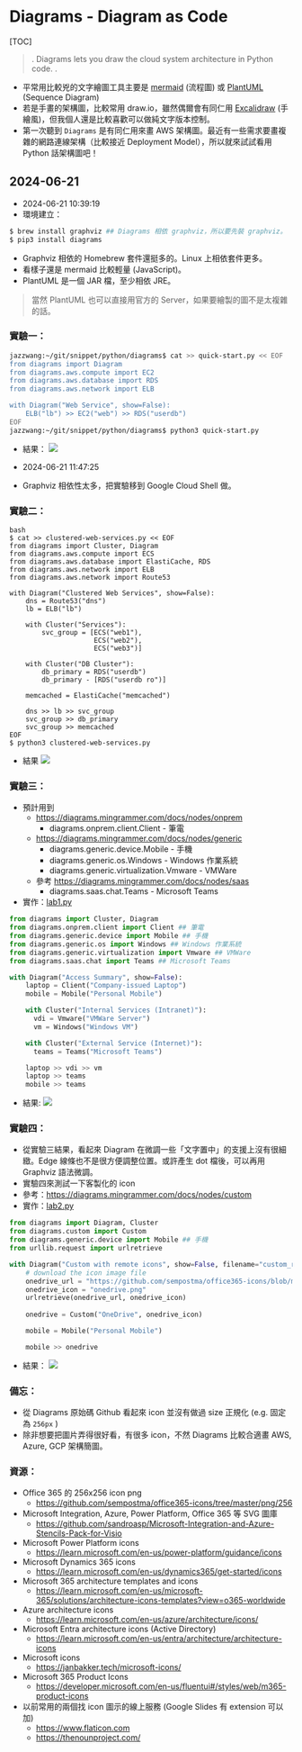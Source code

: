 # Diagrams - Diagram as Code

[TOC]

> .
> Diagrams lets you draw the cloud system architecture in Python code.
> .

- 平常用比較兇的文字繪圖工具主要是 [mermaid](https://mermaid.js.org/) (流程圖) 或 [PlantUML](https://plantuml.com/) (Sequence Diagram)
- 若是手畫的架構圖，比較常用 draw.io，雖然偶爾會有同仁用 [Excalidraw](https://excalidraw.com/) (手繪風)，但我個人還是比較喜歡可以做純文字版本控制。
- 第一次聽到 `Diagrams` 是有同仁用來畫 AWS 架構圖。最近有一些需求要畫複雜的網路連線架構（比較接近 Deployment Model），所以就來試試看用 Python 話架構圖吧！

## 2024-06-21

- 2024-06-21 10:39:19
- 環境建立：
```bash
$ brew install graphviz ## Diagrams 相依 graphviz，所以要先裝 graphviz。
$ pip3 install diagrams
```

- Graphviz 相依的 Homebrew 套件還挺多的。Linux 上相依套件更多。
- 看樣子還是 mermaid 比較輕量 (JavaScript)。
- PlantUML 是一個 JAR 檔，至少相依 JRE。
> 當然 PlantUML 也可以直接用官方的 Server，如果要繪製的圖不是太複雜的話。

### 實驗一：

```bash
jazzwang:~/git/snippet/python/diagrams$ cat >> quick-start.py << EOF
from diagrams import Diagram
from diagrams.aws.compute import EC2
from diagrams.aws.database import RDS
from diagrams.aws.network import ELB

with Diagram("Web Service", show=False):
    ELB("lb") >> EC2("web") >> RDS("userdb")
EOF
jazzwang:~/git/snippet/python/diagrams$ python3 quick-start.py
```
- 結果：
![](web_service.png)

- 2024-06-21 11:47:25
- Graphviz 相依性太多，把實驗移到 Google Cloud Shell 做。

### 實驗二：

```
bash
$ cat >> clustered-web-services.py << EOF
from diagrams import Cluster, Diagram
from diagrams.aws.compute import ECS
from diagrams.aws.database import ElastiCache, RDS
from diagrams.aws.network import ELB
from diagrams.aws.network import Route53

with Diagram("Clustered Web Services", show=False):
    dns = Route53("dns")
    lb = ELB("lb")

    with Cluster("Services"):
        svc_group = [ECS("web1"),
                     ECS("web2"),
                     ECS("web3")]

    with Cluster("DB Cluster"):
        db_primary = RDS("userdb")
        db_primary - [RDS("userdb ro")]

    memcached = ElastiCache("memcached")

    dns >> lb >> svc_group
    svc_group >> db_primary
    svc_group >> memcached
EOF
$ python3 clustered-web-services.py
```
- 結果
![](clustered_web_services.png)

### 實驗三：
- 預計用到
  - https://diagrams.mingrammer.com/docs/nodes/onprem
    - diagrams.onprem.client.Client - 筆電
  - https://diagrams.mingrammer.com/docs/nodes/generic
    - diagrams.generic.device.Mobile - 手機
    - diagrams.generic.os.Windows - Windows 作業系統
    - diagrams.generic.virtualization.Vmware - VMWare
  - 參考 https://diagrams.mingrammer.com/docs/nodes/saas
    - diagrams.saas.chat.Teams - Microsoft Teams
- 實作：[lab1.py](lab1.py)
```python
from diagrams import Cluster, Diagram
from diagrams.onprem.client import Client ## 筆電
from diagrams.generic.device import Mobile ## 手機
from diagrams.generic.os import Windows ## Windows 作業系統
from diagrams.generic.virtualization import Vmware ## VMWare
from diagrams.saas.chat import Teams ## Microsoft Teams

with Diagram("Access Summary", show=False):
    laptop = Client("Company-issued Laptop")
    mobile = Mobile("Personal Mobile")

    with Cluster("Internal Services (Intranet)"):
      vdi = Vmware("VMWare Server")
      vm = Windows("Windows VM")

    with Cluster("External Service (Internet)"):
      teams = Teams("Microsoft Teams")

    laptop >> vdi >> vm
    laptop >> teams
    mobile >> teams
```
- 結果:
![](access_summary.png)

### 實驗四：

- 從實驗三結果，看起來 Diagram 在微調一些「文字置中」的支援上沒有很細緻。Edge 線條也不是很方便調整位置。或許產生 dot 檔後，可以再用 Graphviz 語法微調。
- 實驗四來測試一下客製化的 icon
- 參考：https://diagrams.mingrammer.com/docs/nodes/custom
- 實作：[lab2.py](lab2.py)
```python
from diagrams import Diagram, Cluster
from diagrams.custom import Custom
from diagrams.generic.device import Mobile ## 手機
from urllib.request import urlretrieve

with Diagram("Custom with remote icons", show=False, filename="custom_remote", direction="LR"):
    # download the icon image file
    onedrive_url = "https://github.com/sempostma/office365-icons/blob/master/png/256/onedrive.png?raw=true"
    onedrive_icon = "onedrive.png"
    urlretrieve(onedrive_url, onedrive_icon)
    
    onedrive = Custom("OneDrive", onedrive_icon)

    mobile = Mobile("Personal Mobile")

    mobile >> onedrive
```
- 結果：
![](custom_remote.png)

### 備忘：

- 從 Diagrams 原始碼 Github 看起來 icon 並沒有做過 size 正規化 (e.g. 固定為 `256px` )
- 除非想要把圖片弄得很好看，有很多 icon，不然 Diagrams 比較合適畫 AWS, Azure, GCP 架構簡圖。

### 資源：

- Office 365 的 256x256 icon png
  - https://github.com/sempostma/office365-icons/tree/master/png/256
- Microsoft Integration, Azure, Power Platform, Office 365 等 SVG 圖庫
  - https://github.com/sandroasp/Microsoft-Integration-and-Azure-Stencils-Pack-for-Visio
- Microsoft Power Platform icons
  - https://learn.microsoft.com/en-us/power-platform/guidance/icons
- Microsoft Dynamics 365 icons
  - https://learn.microsoft.com/en-us/dynamics365/get-started/icons
- Microsoft 365 architecture templates and icons
  - https://learn.microsoft.com/en-us/microsoft-365/solutions/architecture-icons-templates?view=o365-worldwide
- Azure architecture icons
  - https://learn.microsoft.com/en-us/azure/architecture/icons/
- Microsoft Entra architecture icons (Active Directory)
  - https://learn.microsoft.com/en-us/entra/architecture/architecture-icons
- Microsoft icons
  - https://janbakker.tech/microsoft-icons/
- Microsoft 365 Product Icons
  - https://developer.microsoft.com/en-us/fluentui#/styles/web/m365-product-icons
- 以前常用的兩個找 icon 圖示的線上服務 (Google Slides 有 extension 可以加)
  - https://www.flaticon.com
  - https://thenounproject.com/